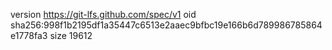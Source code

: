 version https://git-lfs.github.com/spec/v1
oid sha256:998f1b2195df1a35447c6513e2aaec9bfbc19e166b6d789986785864e1778fa3
size 19612
